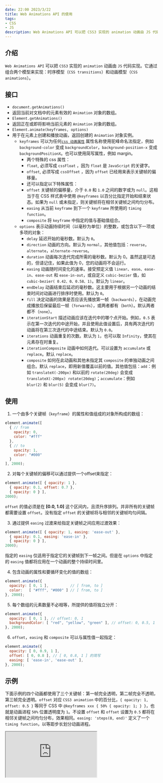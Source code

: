 ```yaml
---
date: 22:00 2023/3/22
title: Web Animations API 的使用
tags:
- CSS
- JS
description: Web Animations API 可以把 CSS3 实现的 animation 动画由 JS 代码实现。它通过组合两个模型来实现：时序模型（CSS transitions）和动画模型（CSS animations）。
---
```

## 介绍
`Web Animations API` 可以把 `CSS3` 实现的 `animation` 动画由 `JS` 代码实现。它通过组合两个模型来实现：时序模型（`CSS transitions`）和动画模型（`CSS animations`）。

## 接口
- `document.getAnimations()`
- 返回当前对文档中的元素有效的 `Animation` 对象的数组。
- `Element.getAnimations()`
- 返回正在或即将影响当前元素的 `Animation` 对象的数组。
- `Element.animate(keyframes, options)`
- 用于在元素上创建和播放动画，返回创建的 `Animation` 对象实例。
    - `keyframes` 可以为任何[`css 动画属性`](https://developer.mozilla.org/en-US/docs/Web/CSS/CSS_animated_properties) 属性名称使用驼峰命名法指定，例如 `background-color` 变成 `backgroundColor`，`background-position-x` 变成 `backgroundPositionX`。也可以使用简写属性，例如 margin。
        - 两个特殊的 css 属性：
        - `float`, 必须写成 `cssFloat` ，因为 `float` 是 `JavaScript` 的关键字。
        - `offset`, 必须写成 `cssOffset` ，因为 `offset` 已经用来表示关键帧的偏移量。
        - 还可以指定以下特殊属性：
        - `offset` 关键帧的偏移量，介于 `0.0` 和 `1.0` 之间的数字或为 `null`。这相当于在 CSS 样式表中使用 `@keyframes` 以百分比指定开始和结束状态。如果为 `null` 或未指定，则关键帧将在相邻关键帧之间均匀分布。
        - `easing` 从当前 `keyframe` 到下一个 `keyframe` 所使用的 `timing function`。
        - `composite` 将 `keyframe` 中指定的值与基础值组合。
    - `options` 表示动画持续时间（以毫秒为单位）的整数，或包含以下一项或多项的对象：
        - `delay` 延迟开始的毫秒数。默认为 `0`。
        - `direction` 动画的方向。默认为 `normal`，其他值包括：`reverse`，`alternate`，`alternate-reverse`。
        - `duration` 动画每次迭代完成所需的毫秒数。默认为 0。虽然这是可选的，但请记住，如果此值为 0，您的动画将不会运行。
        - `easing` 动画随时间变化的速率。接受预定义值 `linear`、`ease`、`ease-in`、`ease-out` 和 `ease-in-out`，或自定义 `cubic-bezier` 值，如 `cubic-bezier( 0.42、0、0.58、1)`。默认为 `linear`。
        - `endDelay` 动画结束后延迟的毫秒数。这主要用于根据另一个动画的结束时间对动画进行排序时使用。默认为 `0`。
        - `fill` 决定动画的效果是否应该先播放第一帧（`backwards`），在动画完成播放后保留最后一帧（`forwards`），或两者都有（`both`）。默认两者都不（`none`）。
        - `iterationStart` 描述动画应该在迭代中的哪个点开始。例如，`0.5` 表示在第一次迭代的中途开始，并且使用此值设置后，具有两次迭代的动画将在第三次迭代的中途结束。默认为 `0.0`。
        - `iterations` 动画重复的次数。默认为 `1`，也可以取 `Infinity`，使其在元素存在时重复。
        - `iterationComposite` 动画中如何迭代。可以设置为 `accumulate` 或 `replace`。默认 `replace`。
        - `composite` 如何在此动画和其他未指定其 `composite` 的单独动画之间组合。默认 `replace`，即用新值覆盖以前的值。其他值包括：`add`：例如 `translateX(-200px)` 和以前的 `rotate(20deg)` 会变成 `translateX(-200px) rotate(20deg)`；`accumulate`：例如 `blur(2)` 和 `blur(5)` 会变成 `blur(7)`。

## 使用
1. 一个由多个关键帧（`keyframe`）的属性和值组成的对象所构成的数组：
```js
element.animate([
  { // from
    opacity: 0,
    color: "#fff"
  },
  { // to
    opacity: 1,
    color: "#000"
  }
], 2000);
```
2. 对每个关键帧的偏移可以通过提供一个offset来指定：
```js
element.animate([ { opacity: 1 },
  { opacity: 0.1, offset: 0.7 },
  { opacity: 0 } ],
2000);
```
`offset` 的值必须是在 **[0.0, 1.0]** 这个区间内，且须升序排列。并非所有的关键帧都需要设置 `offset`。没有指定 `offset` 的关键帧将与相邻的关键帧均匀间隔。

3. 通过提供 `easing` 过渡来给指定关键帧之间应用过渡效果：
```js
element.animate([ { opacity: 1, easing: 'ease-out' },
  { opacity: 0.1, easing: 'ease-in' },
  { opacity: 0 } ],
2000);
```
指定的 `easing` 仅适用于指定它的关键帧到下一帧之间。但是在 `options` 中指定的 `easing` 值都将应用在一个动画的整个持续时间里。

4. 包含动画的属性和要循环变化的值的数组：
```js
element.animate({
  opacity: [ 0, 1 ],          // [ from, to ]
  color:   [ "#fff", "#000" ] // [ from, to ]
}, 2000);
```
5. 每个数组的元素数量不必相等，所提供的值将独立分开：
```js
element.animate({
  opacity: [ 0, 1 ], // offset: 0, 1
  backgroundColor: [ "red", "yellow", "green" ], // offset: 0, 0.5, 1
}, 2000);
```
6. `offset`，`easing` 和 `composite` 可以与属性值一起指定：
```js
element.animate({
  opacity: [ 0, 0.9, 1 ],
  offset: [ 0, 0.8 ], // [ 0, 0.8, 1 ] 的简写
  easing: [ 'ease-in', 'ease-out' ],
}, 2000);
```

## 示例
下面示例的四个动画都使用了三个关键帧：第一帧完全透明，第二帧完全不透明，第三帧完全透明。`offset` 对应 `CSS3 animation` 中的百分比，`{ opacity: 1, offset: 0.5 }` 等同于 CSS 中 `@keyframes xxx { 50% { opacity: 1; } }`，也就是动画进程 `50%` 位置透明度为 `1`。不设置 `offset` 和 `offset` 设置为 `0.5` 都将在相邻关键帧之间均匀分布，效果相同。`easing: 'steps(8, end)'` 定义了一个 `timing function`，以等距步长划分动画进程。

<iframe src="https://code.juejin.cn/pen/7131575373527482383"></iframe>
